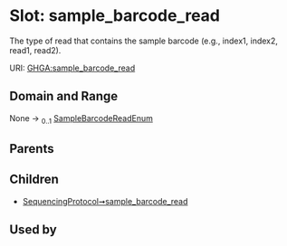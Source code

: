 
# Slot: sample_barcode_read


The type of read that contains the sample barcode (e.g., index1, index2, read1, read2).

URI: [GHGA:sample_barcode_read](https://w3id.org/GHGA/sample_barcode_read)


## Domain and Range

None &#8594;  <sub>0..1</sub> [SampleBarcodeReadEnum](SampleBarcodeReadEnum.md)

## Parents


## Children

 *  [SequencingProtocol➞sample_barcode_read](SequencingProtocol_sample_barcode_read.md)

## Used by

